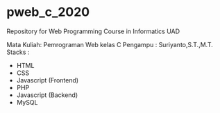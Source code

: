# pweb_c_2020
Repository for Web Programming Course in Informatics UAD

Mata Kuliah: Pemrograman Web kelas C
Pengampu : Suriyanto,S.T.,M.T.
Stacks :
  - HTML
  - CSS
  - Javascript (Frontend)
  - PHP
  - Javascript (Backend)
  - MySQL
